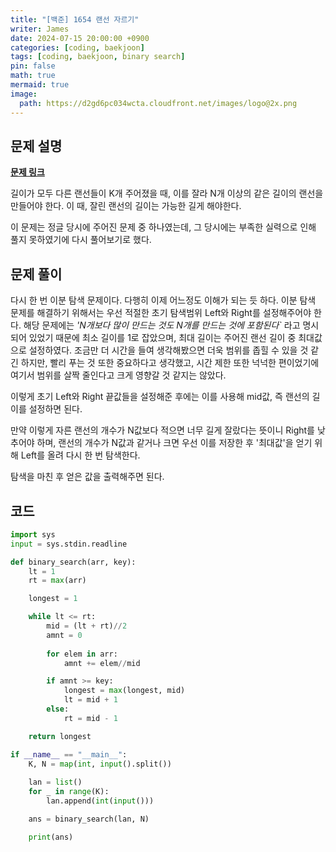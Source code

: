 ```yaml
---
title: "[백준] 1654 랜선 자르기"
writer: James
date: 2024-07-15 20:00:00 +0900
categories: [coding, baekjoon]
tags: [coding, baekjoon, binary search]
pin: false
math: true
mermaid: true
image:
  path: https://d2gd6pc034wcta.cloudfront.net/images/logo@2x.png
---
```


## 문제 설명

<b>[문제 링크](https://www.acmicpc.net/problem/1654)</b>   

길이가 모두 다른 랜선들이 K개 주어졌을 때, 이를 잘라 N개 이상의 같은 길이의 랜선을 만들어야 한다. 이 때, 잘린 랜선의 길이는 가능한 길게 해야한다.   

이 문제는 정글 당시에 주어진 문제 중 하나였는데, 그 당시에는 부족한 실력으로 인해 풀지 못하였기에 다시 풀어보기로 했다.

## 문제 풀이

다시 한 번 이분 탐색 문제이다. 다행히 이제 어느정도 이해가 되는 듯 하다. 이분 탐색 문제를 해결하기 위해서는 우선 적절한 초기 탐색범위 Left와 Right를 설정해주어야 한다. 해당 문제에는 *'N개보다 많이 만드는 것도 N개를 만드는 것에 포함된다`* 라고 명시되어 있었기 때문에 최소 길이를 1로 잡았으며, 최대 길이는 주어진 랜선 길이 중 최대값으로 설정하였다. 조금만 더 시간을 들여 생각해봤으면 더욱 범위를 좁힐 수 있을 것 같긴 하지만, 빨리 푸는 것 또한 중요하다고 생각했고, 시간 제한 또한 넉넉한 편이었기에 여기서 범위를 살짝 줄인다고 크게 영향갈 것 같지는 않았다.  

이렇게 초기 Left와 Right 끝값들을 설정해준 후에는 이를 사용해 mid값, 즉 랜선의 길이를 설정하면 된다.  

만약 이렇게 자른 랜선의 개수가 N값보다 적으면 너무 길게 잘랐다는 뜻이니 Right를 낮추어야 하며, 랜선의 개수가 N값과 같거나 크면 우선 이를 저장한 후 '최대값'을 얻기 위해 Left를 올려 다시 한 번 탐색한다.  

탐색을 마친 후 얻은 값을 출력해주면 된다.  

## 코드

```python
import sys
input = sys.stdin.readline

def binary_search(arr, key):
    lt = 1
    rt = max(arr)

    longest = 1

    while lt <= rt:
        mid = (lt + rt)//2
        amnt = 0
        
        for elem in arr:
            amnt += elem//mid

        if amnt >= key:
            longest = max(longest, mid)
            lt = mid + 1
        else:
            rt = mid - 1

    return longest

if __name__ == "__main__":
    K, N = map(int, input().split())
    
    lan = list()
    for _ in range(K):
        lan.append(int(input()))

    ans = binary_search(lan, N)

    print(ans)
```